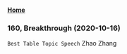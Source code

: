 #### [Home](https://eshtmc.github.io/)    

### 160, Breakthrough (2020-10-16)  
`Best Table Topic Speech` Zhao Zhang             
